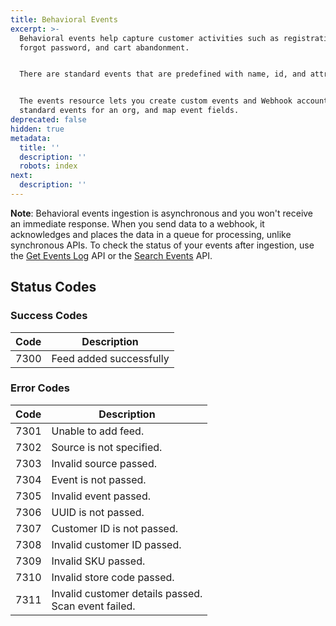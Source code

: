 ```yaml
---
title: Behavioral Events
excerpt: >-
  Behavioral events help capture customer activities such as registration,
  forgot password, and cart abandonment. 


  There are standard events that are predefined with name, id, and attributes. 


  The events resource lets you create custom events and Webhook account, enable
  standard events for an org, and map event fields.
deprecated: false
hidden: true
metadata:
  title: ''
  description: ''
  robots: index
next:
  description: ''
---
```

**Note**: Behavioral events ingestion is asynchronous and you won't receive an immediate response. When you send data to a webhook, it acknowledges and places the data in a queue for processing, unlike synchronous APIs. To check the status of your events after ingestion, use the [Get Events Log](https://docs.capillarytech.com/reference/get-events-logs) API or the [Search Events](https://docs.capillarytech.com/reference/search-events) API.

## Status Codes


### Success Codes


| Code | Description             |
| ---- | ----------------------- |
| 7300 | Feed added successfully |

### Error Codes


| Code | Description                                             |
| ---- | ------------------------------------------------------- |
| 7301 | Unable to add feed.                                     |
| 7302 | Source is not specified.                                |
| 7303 | Invalid source passed.                                  |
| 7304 | Event is not passed.                                    |
| 7305 | Invalid event passed.                                   |
| 7306 | UUID is not passed.                                     |
| 7307 | Customer ID is not passed.                              |
| 7308 | Invalid customer ID passed.                             |
| 7309 | Invalid SKU passed.                                     |
| 7310 | Invalid store code passed.                              |
| 7311 | Invalid customer details passed. <br  />Scan event failed. |